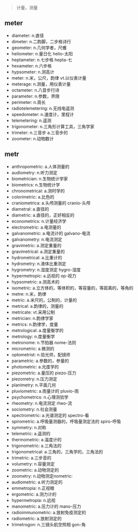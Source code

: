 > 计量，测量

## meter
 
- diameter: n.直径
- dimeter: n.二韵脚，二步格诗行
- geometer: n.几何学者，尺蠖
- heliometer: n.量日化 helio-太阳
- heptameter: n.七步格 hepta-七
- hexameter: n.六步格
- hypsometer: n.测高计
- meter: n.米，公尺，韵律 vt.以仪表计量
- meterage: n.测量，用仪表计量
- octameter: n.八音步行诗
- parameter: n.参数，界限
- perimeter: n.周长
- radiotelemetering: n.无线电遥测
- speedometer: n.速度计，里程计
- telemetering: n.遥测
- trigonometer: n.三角形计算工具，三角学家
- trimeter: n.三音步 a.三音步的
- zoometer: n.动物数计

## metr

- anthropometric: a.人体测量的
- audiometry: n.听力测定
- biometrician: n.生物统计学家
- biometrics: n.生物统计学
- chronometrical: a.测时学的
- colorimetric: a.比色的
- craniometrica: a.头颅测量的 cranio-头颅
- diametral: a.直径的
- diametric: a.直径的，正好相反的
- econometrics: n.计量经济学
- electrometric: a.电测量的
- galvanometric: a.电流计的 galvano-电流
- galvanometry: n.电流测定
- gravimetric: a.测定重量的
- gravimetrical: a.测定重量的
- hydrometrical: a.比重计的
- hydrometry: n.液体比重测定
- hygrometry: n.湿度测定 hygro-湿度
- hypermetropic: a.远视的 op-视力
- hypsometric: a.测高术的
- isometric: a.立方体的，等体积的，等容量的，等距离的，等角的
- metre: n.米，韵律
- metric: a.米尺的，公制的，计量的
- metrical: a.韵律的，测量的
- metricate: vt.采用公制
- metrician: n.韵律学家
- metrics: n.韵律学，度量
- metrological: a.度量衡学的
- metrology: n.度量衡学
- metronome: n.节拍器  nome-法则
- micrometric: a.微测的
- optometrist: n.验光师，配镜师
- parametric: a.参数的，参量的
- photometric: a.光度学的
- piezometric: a.量压的 piezo-压力
- piezometry: n.压力测定
- planimetry: n.平面几何
- pluviometric: a.雨量计的 pluvio-雨
- psychometrics: n.心理测验学
- rheometry: n.电流测定 rheo-流
- sociometry: n.社会测量
- spectrometric: a.光谱测定的 spectro-看
- spirometric: a.呼吸量测器的，呼吸量测定法的 spiro-呼吸
- symmetry: n.对称
- telemetric: a.遥测的
- thermometric: a.温度计的
- trigonometric: a.三角法的
- trigonometrical: a.三角的，三角学的，三角法的
- trimetric: a.三步音的
- volumetry: n.容量测定
- zoometric: a.动物测定的
- zoometry: n.动物测定nometric:
- audiometric: a.听力测定的
- emmetropia: n.正视眼
- ergometric: a.测力计的
- hypermetropia: n.远视
- manometric: a.压力计的 mano-压力
- radioimmunometric: a.放射免疫测定的
- radiometric: a.放射测定的
- trimetrogon: n.三镜头航空照相 gon-角